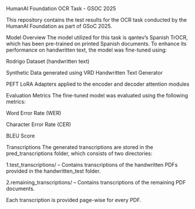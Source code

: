 HumanAI Foundation OCR Task - GSOC 2025

This repository contains the test results for the OCR task conducted by the HumanAI Foundation as part of GSoC 2025.

Model Overview
The model utilized for this task is qantev’s Spanish TrOCR, which has been pre-trained on printed Spanish documents. To enhance its performance on handwritten text, the model was fine-tuned using:

Rodrigo Dataset (handwritten text)

Synthetic Data generated using VRD Handwritten Text Generator

PEFT LoRA Adapters applied to the encoder and decoder attention modules

Evaluation Metrics
The fine-tuned model was evaluated using the following metrics:

Word Error Rate (WER)

Character Error Rate (CER)

BLEU Score

Transcriptions
The generated transcriptions are stored in the pred_transcriptions folder, which consists of two directories:

1.test_transcriptions/ – Contains transcriptions of the handwritten PDFs provided in the handwritten_test folder.

2.remaining_transcriptions/ – Contains transcriptions of the remaining PDF documents.

Each transcription is provided page-wise for every PDF.
